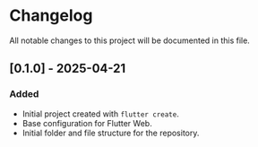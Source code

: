 # Changelog

All notable changes to this project will be documented in this file.

## [0.1.0] - 2025-04-21
### Added
- Initial project created with `flutter create`.
- Base configuration for Flutter Web.
- Initial folder and file structure for the repository.
